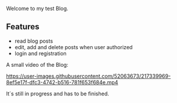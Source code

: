 Welcome to my test Blog. 

## Features
- read blog posts
- edit, add and delete posts when user authorized
- login and registration 

A small video of the Blog: 

https://user-images.githubusercontent.com/52063673/217339969-8ef5e17f-dfc3-4742-b516-781f653f684e.mp4

It´s still in progress and has to be finished. 

